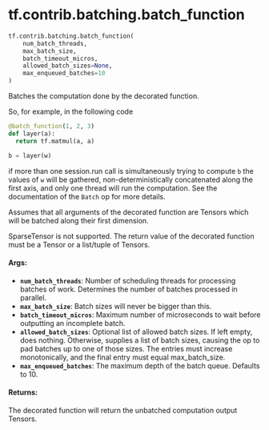 <div itemscope itemtype="http://developers.google.com/ReferenceObject">
<meta itemprop="name" content="tf.contrib.batching.batch_function" />
<meta itemprop="path" content="Stable" />
</div>

# tf.contrib.batching.batch_function

``` python
tf.contrib.batching.batch_function(
    num_batch_threads,
    max_batch_size,
    batch_timeout_micros,
    allowed_batch_sizes=None,
    max_enqueued_batches=10
)
```

Batches the computation done by the decorated function.

So, for example, in the following code

```python
@batch_function(1, 2, 3)
def layer(a):
  return tf.matmul(a, a)

b = layer(w)
```

if more than one session.run call is simultaneously trying to compute `b`
the values of `w` will be gathered, non-deterministically concatenated
along the first axis, and only one thread will run the computation. See the
documentation of the `Batch` op for more details.

Assumes that all arguments of the decorated function are Tensors which will
be batched along their first dimension.

SparseTensor is not supported. The return value of the decorated function
must be a Tensor or a list/tuple of Tensors.

#### Args:

* <b>`num_batch_threads`</b>: Number of scheduling threads for processing batches
   of work. Determines the number of batches processed in parallel.
* <b>`max_batch_size`</b>: Batch sizes will never be bigger than this.
* <b>`batch_timeout_micros`</b>: Maximum number of microseconds to wait before
   outputting an incomplete batch.
* <b>`allowed_batch_sizes`</b>: Optional list of allowed batch sizes. If left empty,
   does nothing. Otherwise, supplies a list of batch sizes, causing the op
   to pad batches up to one of those sizes. The entries must increase
   monotonically, and the final entry must equal max_batch_size.
* <b>`max_enqueued_batches`</b>: The maximum depth of the batch queue. Defaults to 10.


#### Returns:

The decorated function will return the unbatched computation output Tensors.